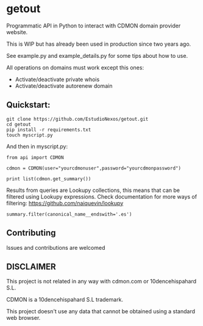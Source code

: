 # getout
Programmatic API in Python to interact with CDMON domain provider website.

This is WIP but has already been used in production since two years ago.

See example.py and example_details.py for some tips about how to use.

All operations on domains must work except this ones:

  * Activate/deactivate private whois
  * Activate/deactivate autorenew domain
  
  
## Quickstart:

```
git clone https://github.com/EstudioNexos/getout.git
cd getout
pip install -r requirements.txt
touch myscript.py
```

And then in myscript.py:

```
from api import CDMON

cdmon = CDMON(user="yourcdmonuser",password="yourcdmonpassword")

print list(cdmon.get_summary())
```

Results from queries are Lookupy collections, this means that can be filtered using Lookupy expressions.
Check documentation for more ways of filtering: https://github.com/naiquevin/lookupy

```
summary.filter(canonical_name__endswith='.es')
```
## Contributing

Issues and contributions are welcomed

## DISCLAIMER

This project is not related in any way with cdmon.com or 10dencehispahard S.L.

CDMON is a 10dencehispahard S.L trademark.

This project doesn't use any data that cannot be obtained using a standard web browser.

